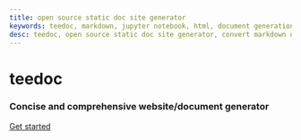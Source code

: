 ```yaml
---
title: open source static doc site generator
keywords: teedoc, markdown, jupyter notebook, html, document generation, alternative gitbook, website generation, static website, document website generation, multiple documents
desc: teedoc, open source static doc site generator, convert markdown or jupyter notbook into html static webpage
---
```





<div id="home_page">
    <div>
        <h1><span>teedoc</span></h1>
        <h3>Concise and comprehensive website/document generator</h3>
    </div>
    <div id="big_btn_wrapper">
        <div class="big_btn">
            <a href="/get_started/zh/">Get started</a>
        </div>
    </div>

</div>
